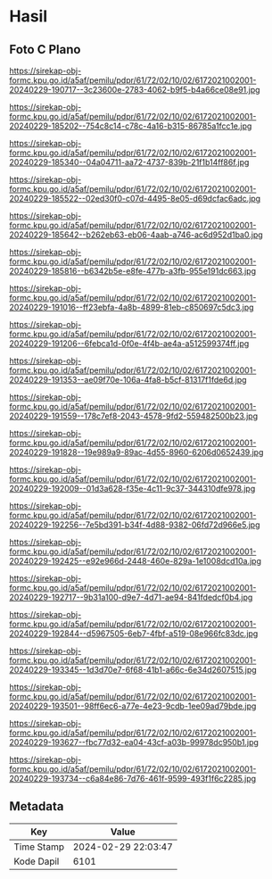 # Hasil

## Foto C Plano

https://sirekap-obj-formc.kpu.go.id/a5af/pemilu/pdpr/61/72/02/10/02/6172021002001-20240229-190717--3c23600e-2783-4062-b9f5-b4a66ce08e91.jpg

https://sirekap-obj-formc.kpu.go.id/a5af/pemilu/pdpr/61/72/02/10/02/6172021002001-20240229-185202--754c8c14-c78c-4a16-b315-86785a1fcc1e.jpg

https://sirekap-obj-formc.kpu.go.id/a5af/pemilu/pdpr/61/72/02/10/02/6172021002001-20240229-185340--04a04711-aa72-4737-839b-21f1b14ff86f.jpg

https://sirekap-obj-formc.kpu.go.id/a5af/pemilu/pdpr/61/72/02/10/02/6172021002001-20240229-185522--02ed30f0-c07d-4495-8e05-d69dcfac6adc.jpg

https://sirekap-obj-formc.kpu.go.id/a5af/pemilu/pdpr/61/72/02/10/02/6172021002001-20240229-185642--b262eb63-eb06-4aab-a746-ac6d952d1ba0.jpg

https://sirekap-obj-formc.kpu.go.id/a5af/pemilu/pdpr/61/72/02/10/02/6172021002001-20240229-185816--b6342b5e-e8fe-477b-a3fb-955e191dc663.jpg

https://sirekap-obj-formc.kpu.go.id/a5af/pemilu/pdpr/61/72/02/10/02/6172021002001-20240229-191016--ff23ebfa-4a8b-4899-81eb-c850697c5dc3.jpg

https://sirekap-obj-formc.kpu.go.id/a5af/pemilu/pdpr/61/72/02/10/02/6172021002001-20240229-191206--6febca1d-0f0e-4f4b-ae4a-a512599374ff.jpg

https://sirekap-obj-formc.kpu.go.id/a5af/pemilu/pdpr/61/72/02/10/02/6172021002001-20240229-191353--ae09f70e-106a-4fa8-b5cf-81317f1fde6d.jpg

https://sirekap-obj-formc.kpu.go.id/a5af/pemilu/pdpr/61/72/02/10/02/6172021002001-20240229-191559--178c7ef8-2043-4578-9fd2-559482500b23.jpg

https://sirekap-obj-formc.kpu.go.id/a5af/pemilu/pdpr/61/72/02/10/02/6172021002001-20240229-191828--19e989a9-89ac-4d55-8960-6206d0652439.jpg

https://sirekap-obj-formc.kpu.go.id/a5af/pemilu/pdpr/61/72/02/10/02/6172021002001-20240229-192009--01d3a628-f35e-4c11-9c37-344310dfe978.jpg

https://sirekap-obj-formc.kpu.go.id/a5af/pemilu/pdpr/61/72/02/10/02/6172021002001-20240229-192256--7e5bd391-b34f-4d88-9382-06fd72d966e5.jpg

https://sirekap-obj-formc.kpu.go.id/a5af/pemilu/pdpr/61/72/02/10/02/6172021002001-20240229-192425--e92e966d-2448-460e-829a-1e1008dcd10a.jpg

https://sirekap-obj-formc.kpu.go.id/a5af/pemilu/pdpr/61/72/02/10/02/6172021002001-20240229-192717--9b31a100-d9e7-4d71-ae94-841fdedcf0b4.jpg

https://sirekap-obj-formc.kpu.go.id/a5af/pemilu/pdpr/61/72/02/10/02/6172021002001-20240229-192844--d5967505-6eb7-4fbf-a519-08e966fc83dc.jpg

https://sirekap-obj-formc.kpu.go.id/a5af/pemilu/pdpr/61/72/02/10/02/6172021002001-20240229-193345--1d3d70e7-6f68-41b1-a66c-6e34d2607515.jpg

https://sirekap-obj-formc.kpu.go.id/a5af/pemilu/pdpr/61/72/02/10/02/6172021002001-20240229-193501--98ff6ec6-a77e-4e23-9cdb-1ee09ad79bde.jpg

https://sirekap-obj-formc.kpu.go.id/a5af/pemilu/pdpr/61/72/02/10/02/6172021002001-20240229-193627--fbc77d32-ea04-43cf-a03b-99978dc950b1.jpg

https://sirekap-obj-formc.kpu.go.id/a5af/pemilu/pdpr/61/72/02/10/02/6172021002001-20240229-193734--c6a84e86-7d76-461f-9599-493f1f6c2285.jpg


## Metadata

| Key        | Value               |
| ---------- | ------------------- |
| Time Stamp | 2024-02-29 22:03:47 |
| Kode Dapil | 6101                |



